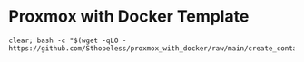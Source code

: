 # Proxmox with Docker Template

```
clear; bash -c "$(wget -qLO - https://github.com/Sthopeless/proxmox_with_docker/raw/main/create_container.sh)"
```

